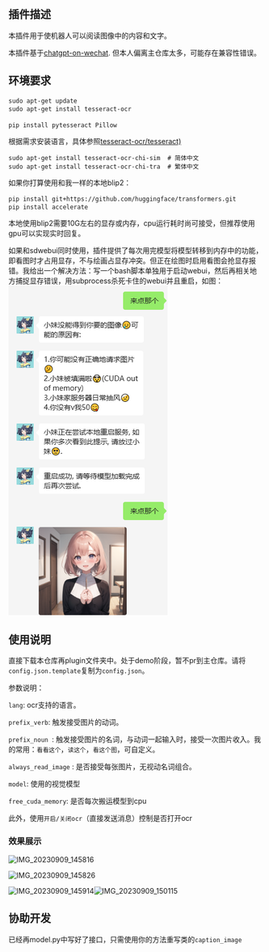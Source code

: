 ## 插件描述

本插件用于使机器人可以阅读图像中的内容和文字。

本插件基于[chatgpt-on-wechat](https://github.com/Loping151/chatgpt-on-wechat). 但本人偏离主仓库太多，可能存在兼容性错误。

## 环境要求

```
sudo apt-get update
sudo apt-get install tesseract-ocr

pip install pytesseract Pillow
```

根据需求安装语言，具体参照[tesseract-ocr/tesseract)](https://github.com/tesseract-ocr/tesseract)

```
sudo apt-get install tesseract-ocr-chi-sim  # 简体中文
sudo apt-get install tesseract-ocr-chi-tra  # 繁体中文
```

如果你打算使用和我一样的本地blip2：

```
pip install git+https://github.com/huggingface/transformers.git
pip install accelerate
```

本地使用blip2需要10G左右的显存或内存，cpu运行耗时尚可接受，但推荐使用gpu可以实现实时回复。

如果和sdwebui同时使用，插件提供了每次用完模型将模型转移到内存中的功能，即看图时才占用显存，不与绘画占显存冲突。但正在绘图时启用看图会抢显存报错。我给出一个解决方法：写一个bash脚本单独用于启动webui，然后再相关地方捕捉显存错误，用subprocess杀死卡住的webui并且重启，如图：
![1](.figures\1.png)

## 使用说明

直接下载本仓库再plugin文件夹中。处于demo阶段，暂不pr到主仓库。请将`config.json.template`复制为`config.json`。

参数说明：

  `lang`: ocr支持的语言。

  `prefix_verb`: 触发接受图片的动词。

  `prefix_noun `: 触发接受图片的名词，与动词一起输入时，接受一次图片收入。我的常用：`看看这个`，`读这个`，`看这个图`，可自定义。

 `always_read_image` : 是否接受每张图片，无视动名词组合。

`model`: 使用的视觉模型

`free_cuda_memory`: 是否每次搬运模型到cpu

此外，使用`开启/关闭ocr`（直接发送消息）控制是否打开ocr

### 效果展示

![IMG_20230909_145816](https://user-images.githubusercontent.com/97866915/266765948-be6f8874-e078-4eb3-82e6-f52ea2cedc51.jpg)

![IMG_20230909_145826](https://user-images.githubusercontent.com/97866915/266765952-ea11416c-9e21-498f-9421-69508e51bc79.jpg)

![IMG_20230909_145914](https://user-images.githubusercontent.com/97866915/266765957-2ebebe3c-984b-4412-a9d2-473d9bf62794.jpg)![IMG_20230909_150115](https://user-images.githubusercontent.com/97866915/266765960-6287a8bb-e74e-416c-adff-4f29987e34dd.jpg)

## 协助开发

已经再model.py中写好了接口，只需使用你的方法重写类的`caption_image`

